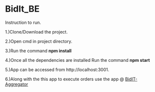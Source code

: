 # BidIt_BE
<p>Instruction to run.</p>
<p>1.)Clone/Download the project.</p>
<p>2.)Open cmd in project directory.</p>
<p>3.)Run the command <strong>npm install</strong></p>
<p>4.)Once all the dependencies are installed Run the command <strong>npm start</strong></p>
<p>5.)App can be accessed from http://localhost:3001.</p>
<p>6.)Along with the this app to execute orders use the app @ <a href="https://github.com/Dinesh9059/BidIT-Aggregator">BidIT-Aggregator</a></p>
